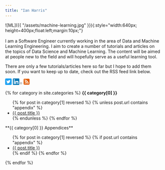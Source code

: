 ```yaml
---
title: "Ian Harris"
---
```


![ML]({{ "/assets/machine-learning.jpg" }}){:style="width:640px; height=400px;float:left;margin:10px;"}
<br/>
<br/>
I am a Software Engineer currently working in the area of Data and Machine Learning Engineering. I aim to create a number of tutorials and articles on the topics of Data Science and Machine Learning. The content will be aimed at people new to the field and will hopefully serve as a useful learning tool.

There are only a few tutorials/articles here so far but I hope to add them soon. If you want to keep up to date, check out the RSS feed link below.

<div style="clear: both;"></div>
<a href="https://twitter.com/_ianharris?ref_src=twsrc%5Etfw"><img src="/assets/twitter.png" width="21" height="21"/></a>
<a href="https://www.linkedin.com/in/ian-harris-a9954652"><img src="/assets/linkedin.png" width="30" height="21"/><a/>
<a href="https://www.iharris.net/feed.xml"><img src="/assets/rss.png" width="21" height="21"/><a/>

{% for category in site.categories %}
**{{ category[0] }}**
<ul>{% for post in category[1] reversed %}
    {% unless post.url contains "appendix" %}
        <li>
            <a href="{{ post.url }}">
                {{ post.title }}
            </a>
        </li>
    {% endunless %}
    {% endfor %}
</ul>
**{{ category[0] }} Appendices**
<ul>
{% for post in category[1] reversed %}
{% if post.url contains "appendix" %}
  <li><a href="{{ post.url }}">{{ post.title }}</a></li>
{% endif %}
{% endfor %}
</ul>

{% endfor %}

